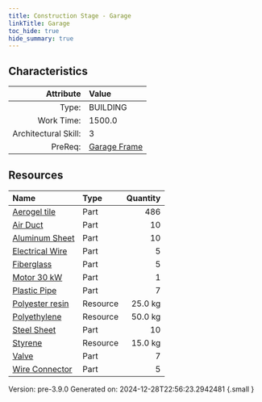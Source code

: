```yaml
---
title: Construction Stage - Garage
linkTitle: Garage
toc_hide: true
hide_summary: true
---
```


## Characteristics

| Attribute      | Value |
|--------:|:------|
|Type:|BUILDING|
|Work Time:|1500.0|
|Architectural Skill:|3|
|PreReq:|[Garage Frame](/docs/definitions/construction/garage-frame)|

## Resources

| Name | Type | Quantity |
|:-----|:-----|-----:|
|[Aerogel tile](/docs/definitions/part/aerogel-tile)|Part|486|
|[Air Duct](/docs/definitions/part/air-duct)|Part|10|
|[Aluminum Sheet](/docs/definitions/part/aluminum-sheet)|Part|10|
|[Electrical Wire](/docs/definitions/part/electrical-wire)|Part|5|
|[Fiberglass](/docs/definitions/part/fiberglass)|Part|5|
|[Motor 30 kW](/docs/definitions/part/motor-30-kw)|Part|1|
|[Plastic Pipe](/docs/definitions/part/plastic-pipe)|Part|7|
|[Polyester resin](/docs/definitions/resource/polyester-resin)|Resource|25.0 kg|
|[Polyethylene](/docs/definitions/resource/polyethylene)|Resource|50.0 kg|
|[Steel Sheet](/docs/definitions/part/steel-sheet)|Part|10|
|[Styrene](/docs/definitions/resource/styrene)|Resource|15.0 kg|
|[Valve](/docs/definitions/part/valve)|Part|7|
|[Wire Connector](/docs/definitions/part/wire-connector)|Part|5|



Version: pre-3.9.0 Generated on: 2024-12-28T22:56:23.2942481
{.small }